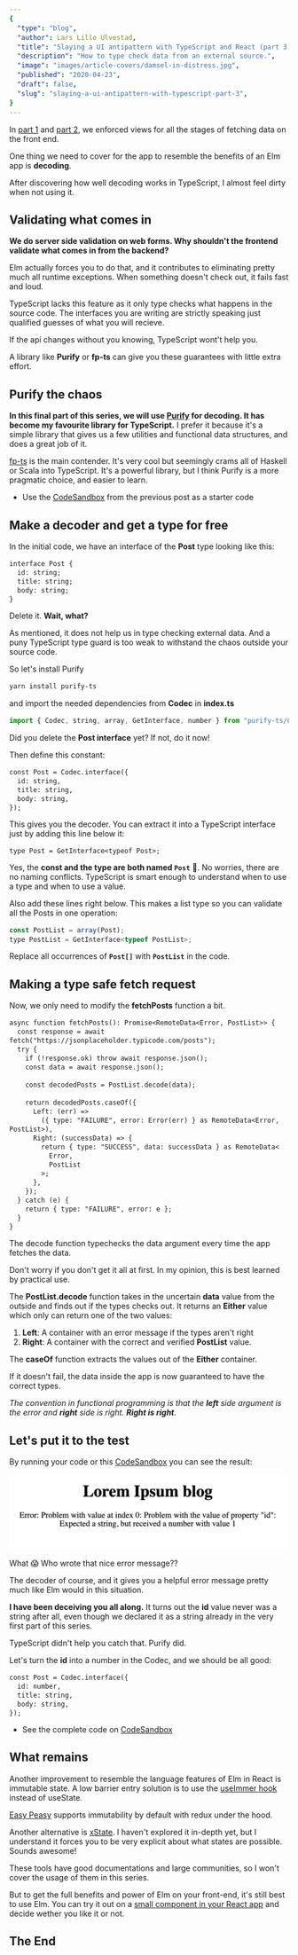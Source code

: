 ```yaml
---
{
  "type": "blog",
  "author": Lars Lillo Ulvestad,
  "title": "Slaying a UI antipattern with TypeScript and React (part 3)",
  "description": "How to type check data from an external source.",
  "image": "images/article-covers/damsel-in-distress.jpg",
  "published": "2020-04-23",
  "draft": false,
  "slug": "slaying-a-ui-antipattern-with-typescript-part-3",
}
---
```


In [part 1](blog/slaying-a-ui-antipattern-with-typescript) and [part 2](blog/slaying-a-ui-antipattern-with-typescript-part-2), we enforced views for all the stages of fetching data on the front end.

One thing we need to cover for the app to resemble the benefits of an Elm app is **decoding**.

After discovering how well decoding works in TypeScript, I almost feel dirty when not using it.

## Validating what comes in

**We do server side validation on web forms. Why shouldn't the frontend validate what comes in from the backend?**

Elm actually forces you to do that, and it contributes to eliminating pretty much all runtime exceptions. When something doesn't check out, it fails fast and loud.

TypeScript lacks this feature as it only type checks what happens in the source code. The interfaces you are writing are strictly speaking just qualified guesses of what you will recieve.

If the api changes without you knowing, TypeScript wont't help you.

A library like **Purify** or **fp-ts** can give you these guarantees with little extra effort.

## Purify the chaos

**In this final part of this series, we will use [Purify](https://gigobyte.github.io/purify/) for decoding. It has become my favourite library for TypeScript.** I prefer it because it's a simple library that gives us a few utilities and functional data structures, and does a great job of it.

[fp-ts](https://gcanti.github.io/fp-ts/) is the main contender. It's very cool but seemingly crams all of Haskell or Scala into TypeScript. It's a powerful library, but I think Purify is a more pragmatic choice, and easier to learn.

- Use the [CodeSandbox](https://codesandbox.io/s/remotedata-with-typescript-and-react-part-2-hlu4v?file=/src/index.tsx) from the previous post as a starter code

## Make a decoder and get a type for free

In the initial code, we have an interface of the **Post** type looking like this:

```tsx
interface Post {
  id: string;
  title: string;
  body: string;
}
```

Delete it. **Wait, what?**

As mentioned, it does not help us in type checking external data. And a puny TypeScript type guard is too weak to withstand the chaos outside your source code.

So let's install Purify

```bash
yarn install purify-ts
```

and import the needed dependencies from **Codec** in **index.ts**

```jsx
import { Codec, string, array, GetInterface, number } from "purify-ts/Codec";
```

Did you delete the **Post interface** yet? If not, do it now!

Then define this constant:

```tsx
const Post = Codec.interface({
  id: string,
  title: string,
  body: string,
});
```

This gives you the decoder. You can extract it into a TypeScript interface just by adding this line below it:

```tsx
type Post = GetInterface<typeof Post>;
```

Yes, the **const and the type are both named `Post`** 🤔. No worries, there are no naming conflicts. TypeScript is smart enough to understand when to use a type and when to use a value.

Also add these lines right below. This makes a list type so you can validate all the Posts in one operation:

```jsx
const PostList = array(Post);
type PostList = GetInterface<typeof PostList>;
```

Replace all occurrences of **`Post[]`** with **`PostList`** in the code.

## Making a type safe fetch request

Now, we only need to modify the **fetchPosts** function a bit.

```tsx
async function fetchPosts(): Promise<RemoteData<Error, PostList>> {
  const response = await fetch("https://jsonplaceholder.typicode.com/posts");
  try {
    if (!response.ok) throw await response.json();
    const data = await response.json();

    const decodedPosts = PostList.decode(data);

    return decodedPosts.caseOf({
      Left: (err) =>
        ({ type: "FAILURE", error: Error(err) } as RemoteData<Error, PostList>),
      Right: (successData) => {
        return { type: "SUCCESS", data: successData } as RemoteData<
          Error,
          PostList
        >;
      },
    });
  } catch (e) {
    return { type: "FAILURE", error: e };
  }
}
```

The decode function typechecks the data argument every time the app fetches the data.

Don't worry if you don't get it all at first. In my opinion, this is best learned by practical use.

The **PostList.decode** function takes in the uncertain **data** value from the outside and finds out if the types checks out. It returns an **Either** value which only can return one of the two values:

1. **Left**: A container with an error message if the types aren't right
2. **Right**: A container with the correct and verified **PostList** value.

The **caseOf** function extracts the values out of the **Either** container.

If it doesn't fail, the data inside the app is now guaranteed to have the correct types.

_The convention in functional programming is that the **left** side argument is the error and **right** side is right. **Right is right**._

## Let's put it to the test

By running your code or this [CodeSandbox](https://codesandbox.io/s/remotedata-with-typescript-and-react-part-3-9zrbd?file=/src/index.tsx) you can see the result:

![Screenshot of friendly error message](/images/archive/failing-decoder.jpg)

What 😱 Who wrote that nice error message??

The decoder of course, and it gives you a helpful error message pretty much like Elm would in this situation.

**I have been deceiving you all along.** It turns out the **id** value never was a string after all, even though we declared it as a string already in the very first part of this series.

TypeScript didn't help you catch that. Purify did.

Let's turn the **id** into a number in the Codec, and we should be all good:

```tsx
const Post = Codec.interface({
  id: number,
  title: string,
  body: string,
});
```

- See the complete code on [CodeSandbox](https://codesandbox.io/s/remotedata-with-typescript-and-react-part-3-l6mzg?file=/src/index.tsx)

## What remains

Another improvement to resemble the language features of Elm in React is immutable state. A low barrier entry solution is to use the [useImmer hook](https://github.com/immerjs/use-immer) instead of useState.

[Easy Peasy](https://easy-peasy.now.sh/) supports immutability by default with redux under the hood.

Another alternative is [xState](https://github.com/davidkpiano/xstate). I haven't explored it in-depth yet, but I understand it forces you to be very explicit about what states are possible. Sounds awesome!

These tools have good documentations and large communities, so I won't cover the usage of them in this series.

But to get the full benefits and power of Elm on your front-end, it's still best to use Elm. You can try it out on a [small component in your React app](https://github.com/cultureamp/react-elm-components) and decide wether you like it or not.

## The End
